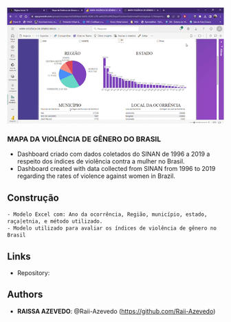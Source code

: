  ![](https://github.com/Raii-Azevedo/ProjetosBI/blob/master/Viol%C3%AAncia%20Dom%C3%A9stica/MAPA%20VIOL%C3%8ANCIA%20DE%20G%C3%8ANERO%20BRASIL%20-%20Power%20BI%20-%20Google%20Chrome%202023-08-17%2014-40-11.gif)

### MAPA DA VIOLÊNCIA DE GÊNERO DO BRASIL
  - Dashboard criado com dados coletados do SINAN de 1996 a 2019 a respeito dos índices de violência contra a mulher no Brasil.
  - Dashboard created with data collected from SINAN from 1996 to 2019 regarding the rates of violence against women in Brazil.

## Construção
    - Modelo Excel com: Ano da ocorrência, Região, município, estado, raça|etnia, e método utilizado.
    - Modelo utilizado para avaliar os índices de violência de gênero no Brasil
  
  
## Links
 
  - Repository:
 
 
## Authors
 
* **RAISSA AZEVEDO**: @Raii-Azevedo (https://github.com/Raii-Azevedo)
